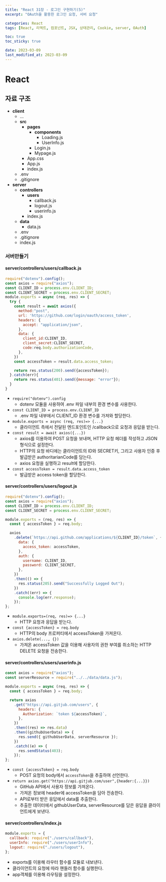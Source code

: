 ```yaml
---
title: "React 31장 - 로그인 구현하기(5)"
excerpt: "OAuth을 활용한 로그인 요청, 서버 요청"

categories: React
tags: [React, 리액트, 컴포넌트, JSX, 상태관리, Cookie, server, OAuth]

toc: true
toc_sticky: true

date: 2023-03-09
last_modified_at: 2023-03-09
---
```


# React

## 자료 구조

- **client**
  - ...
  - **src**
    - **pages**
      - **components**
        - Loading.js
        - UserInfo.js
      - Login.js
      - Mypage.js
    - App.css
    - App.js
    - index.js
  - .env
  - .gitignore
- **server**
  - **controllers**
    - **users**
      - callback.js
      - logout.js
      - userinfo.js
    - index.js
  - **data**
    - data.js
  - .env
  - .gitignore
  - index.js

### 서버만들기

#### server/controllers/users/callback.js

```jsx
require("dotenv").config();
const axios = require("axios");
const CLIENT_ID = process.env.CLIENT_ID;
const CLIENT_SECRET = process.env.CLIENT_SECRET;
module.exports = async (req, res) => {
  try {
    const result = await axios({
      method:"post",
      url: 'https://github.com/login/oauth/access_token',
      headers: {
        accept: "application/json",
      },
      data: {
        client_id:CLIENT_ID,
        client_secret:CLIENT_SECRET,
        code:req.body.authorizationCode,
      },
    })
    const accessToken = result.data.access_token;

    return res.status(200).send({accessToken});
  }.catch(err){
    return res.status(401).send({message: "error"});
  }
}
```

- `require("dotenv").config`
  - dotenv 모듈을 사용하여 .env 파일 내부의 환경 변수를 사용한다.
- `const CLIENT_ID = process.env.CLIENT_ID`
  - .env 파일 내부에서 CLIENT_ID 환경 변수를 가져와 할당한다.
- `module.exports = async (req, res)=> {...}`
  - 클라이언트 측에서 전달된 엔드포인트인 /callback으로 요청과 응답을 받는다.
- `const result = await axios({...})`
  - axios를 이용하여 POST 요청을 보내며, HTTP 요청 헤더를 작성하고 JSON 형식으로 설정한다.
  - HTTP의 요청 바디에는 클라이언트의 ID와 SECRET키, 그리고 사용자 인증 후 발급받은 authoritarianCode를 담는다.
  - axios 요청을 실행하고 result에 할당한다.
- `const accessToken = result.data.access_token`
  - 발급받은 access token을 할당한다.

#### server/controllers/users/logout.js

```jsx
require("dotenv").config();
const axios = require("axios");
const CLIENT_ID = process.env.CLIENT_ID;
const CLIENT_SECRET = process.env.CLIENT_SECRET;

module.exports = (req, res) => {
  const { accessToken } = req.body;

  axios
    .delete(`https://api.github.com/applications/${CLIENT_ID}/token`, {
      data: {
        access_token: accessToken,
      },
      auth: {
        username: CLIENT_ID,
        password: CLIENT_SECRET,
      },
    })
    .then(() => {
      res.status(205).send("Successfully Logged Out");
    })
    .catch((err) => {
      console.log(err.response);
    });
};
```

- `module.exports=(req, res)=> {...}`
  - HTTP 요청과 응답을 받는다.
- `const {accessToken} = req.body`
  - HTTP의 body 프로퍼티에서 accessToken을 가져온다.
- `axios.delete(..., {})`
  - 가져온 accessToken 값을 이용해 사용자의 권한 부여를 취소하는 HTTP DELETE 요청을 전송한다.

#### server/controllers/users/userinfo.js

```jsx
const axios = require("axios");
const serverResource = require("../../data/data.js");

module.exports = async (req, res) => {
  const { accessToken } = req.body;

  return axios
    .get("https://api.gitjub.com/users", {
      headers: {
        Authorization: `token ${accessToken}`,
      },
    })
    .then((res) => res.data)
    .then((githubUserData) => {
      res.send({ githubUserData, serverResource });
    })
    .catch((e) => {
      res.sendStatus(403);
    });
};
```

- `const {accessToken} = req.body`
  - POST 요청의 body에서 `accessToken`을 추출하여 선언한다.
- `return axios.get("https://api.gitjub.com/user",{header:{...}})`
  - GitHub API에서 사용자 정보를 가져온다.
  - 가져온 정보에 header에 accessToken을 담아 전송한다.
  - API로부터 받은 응답에서 data를 추출한다.
  - 추출한 데이터에서 githubUserData, serverResource를 담은 응답을 클라이언트에게 보낸다.

#### server/controllers/index.js

```jsx
module.exports = {
  callback: require("./users/callback"),
  userInfo: require("./users/userInfo"),
  logout: require("./users/logout"),
};
```

- exports를 이용해 라우터 함수를 모듈로 내보낸다.
- 클라이언트의 요청에 따라 핸들러 함수를 실행한다.
- app객체를 이용해 라우팅을 설정한다.
